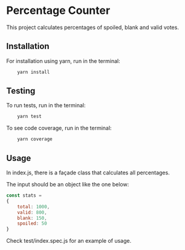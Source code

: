# Percentage Counter

This project calculates percentages of spoiled, blank and valid votes.

## Installation

For installation using yarn, run in the terminal:

```sh
    yarn install
```

## Testing

To run tests, run in the terminal:
```sh
    yarn test
```

To see code coverage, run in the terminal:
```sh
    yarn coverage
```
## Usage

In index.js, there is a façade class that calculates all percentages.

The input should be an object like the one below:

```javascript
const stats =
{
    total: 1000,
    valid: 800,
    blank: 150,
    spoiled: 50
}
```

Check test/index.spec.js for an example of usage.